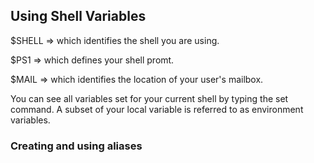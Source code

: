 ## Using Shell Variables
$SHELL => which identifies the shell you are using.

$PS1 => which defines your shell promt.

$MAIL => which identifies the location of your user's mailbox.

You can see all variables set for your current shell by typing the set command. A subset of your local variable is referred to as environment variables.

### Creating and using aliases
